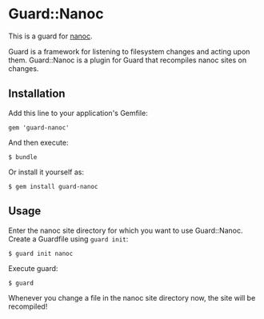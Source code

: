 # Guard::Nanoc

This is a guard for [nanoc](http://nanoc.ws/).

Guard is a framework for listening to filesystem changes and acting upon them. Guard::Nanoc is a plugin for Guard that recompiles nanoc sites on changes.

## Installation

Add this line to your application's Gemfile:

    gem 'guard-nanoc'

And then execute:

    $ bundle

Or install it yourself as:

    $ gem install guard-nanoc

## Usage

Enter the nanoc site directory for which you want to use Guard::Nanoc. Create a Guardfile using `guard init`:

    $ guard init nanoc

Execute guard:

    $ guard

Whenever you change a file in the nanoc site directory now, the site will be recompiled!
